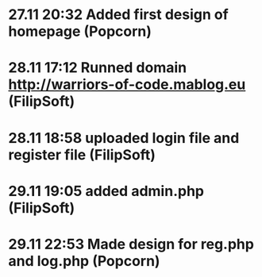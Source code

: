 # 27.11 20:32 Added first design of homepage (Popcorn)
# 28.11 17:12 Runned domain http://warriors-of-code.mablog.eu (FilipSoft)
# 28.11 18:58 uploaded login file and register file (FilipSoft)
# 29.11 19:05 added admin.php (FilipSoft)
# 29.11 22:53 Made design for reg.php and log.php (Popcorn)
